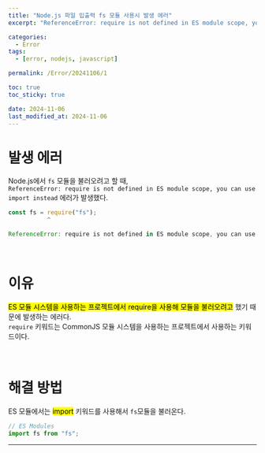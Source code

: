 ```yaml
---
title: "Node.js 파일 입출력 fs 모듈 사용시 발생 에러"
excerpt: "ReferenceError: require is not defined in ES module scope, you can use import instead"

categories:
  - Error
tags:
  - [error, nodejs, javascript]

permalink: /Error/20241106/1

toc: true
toc_sticky: true

date: 2024-11-06
last_modified_at: 2024-11-06
---
```


# 발생 에러
Node.js에서 ```fs``` 모듈을 불러오려고 할 때,<br>
```ReferenceError: require is not defined in ES module scope, you can use import instead``` 에러가 발생했다. <br>
```javascript
const fs = require("fs");
           ^

ReferenceError: require is not defined in ES module scope, you can use import instead
```
<br>

# 이유
<mark>ES 모듈 시스템을 사용하는 프로젝트에서 require을 사용해 모듈을 불러오려고</mark> 했기 때문에 발생하는 에러다.<br>
```require``` 키워드는 CommonJS 모듈 시스템을 사용하는 프로젝트에서 사용하는 키워드이다.<br><br><br>

# 해결 방법
ES 모듈에서는 <mark>import</mark> 키워드를 사용해서 ```fs```모듈을 불러온다. <br>
```javascript
// ES Modules
import fs from "fs";
```


<hr>


